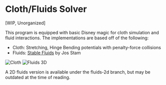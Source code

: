 Cloth/Fluids Solver
================

[WIP, Unorganized]

This program is equipped with basic Disney magic for cloth simulation and fluid interactions. The implementations are based off of the following:

* Cloth: Stretching, Hinge Bending potentials with penalty-force collisions
* Fluids: [Stable Fluids](http://www.autodeskresearch.com/pdf/ns.pdf) by Jos Stam

![Cloth](http://kyeh.me/img/projects/cloth.png) ![Fluids 3D](http://kyeh.me/img/projects/fluids-3d.png)

A 2D fluids version is available under the fluids-2d branch, but may be outdated at the time of reading.
